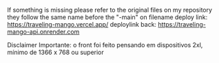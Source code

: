 If something is missing please refer to the original files on my repository they follow the same name before the "-main" on filename
deploy link: https://traveling-mango.vercel.app/
deploylink back: https://traveling-mango-api.onrender.com

Disclaimer Importante: o front foi feito pensando em dispositivos 2xl, mínimo de 1366 x 768 ou superior
